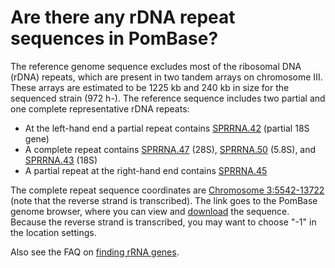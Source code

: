 # Are there any rDNA repeat sequences in PomBase?
<!-- pombase_categories: Genome browser,Finding data -->

The reference genome sequence excludes most of the ribosomal DNA (rDNA)
repeats, which are present in two tandem arrays on chromosome III. These
arrays are estimated to be 1225 kb and 240 kb in size for the sequenced
strain (972 h-). The reference sequence includes two partial and one
complete representative rDNA repeats:

-   At the left-hand end a partial repeat contains
    [SPRRNA.42](/gene/SPRRNA.42) (partial 18S gene)
-   A complete repeat contains [SPRRNA.47](/gene/SPRRNA.47) (28S),
    [SPRRNA.50](/gene/SPRRNA.50) (5.8S), and
    [SPRRNA.43](/gene/SPRRNA.43) (18S)
-   A partial repeat at the right-hand end contains
    [SPRRNA.45](/gene/SPRRNA.45)

The complete repeat sequence coordinates are [Chromosome 3:5542-13722][rdna] (note
that the reverse strand is transcribed). The link goes to the PomBase
genome browser, where you can view and
[download](/faq/how-can-i-retrieve-sequence-region-using-sequence-coordinates) the
sequence. Because the reverse strand is transcribed, you may want to
choose "-1" in the location settings.

Also see the FAQ on [finding rRNA genes](/faq/how-can-i-find-rrna-genes).

[rdna]: https://www.pombase.org/jbrowse/?loc=III%3A5540..13720&tracks=DNA%2CForward%20strand%20features%2CReverse%20strand%20features&highlight=

